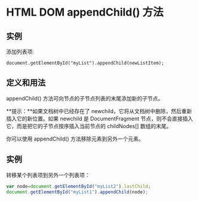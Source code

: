 # HTML DOM appendChild() 方法

## 实例

添加列表项:

`document.getElementById("myList").appendChild(newListItem);`

## 定义和用法

appendChild() 方法可向节点的子节点列表的末尾添加新的子节点。

**提示：**如果文档树中已经存在了 newchild，它将从文档树中删除，然后重新插入它的新位置。如果 newchild 是 DocumentFragment 节点，则不会直接插入它，而是把它的子节点按序插入当前节点的 childNodes[] 数组的末尾。

你可以使用 appendChild() 方法移除元素到另外一个元素。

## 实例

转移某个列表项到另外一个列表项：

~~~js
var node=document.getElementById("myList2").lastChild;
document.getElementById("myList1").appendChild(node);
~~~

